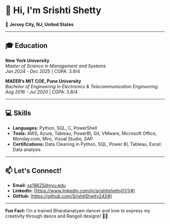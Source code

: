 # 👋 Hi, I'm Srishti Shetty
📍 **Jersey City, NJ, United States**  

---

## 🎓 Education

**New York University**  
*Master of Science in Management and Systems*  
*Jan 2024 - Dec 2025* | CGPA: 3.9/4

**MAEER’s MIT COE, Pune University**  
*Bachelor of Engineering in Electronics & Telecommunication Engineering*  
*Aug 2016 - Jul 2020* | CGPA: 3.8/4

---

## 💻 Skills

- **Languages:** Python, SQL, C, PowerShell  
- **Tools:** AWS, Azure, Tableau, PowerBI, Git, VMware, Microsoft Office, Monday.com, Miro, Visual Studio, SAP
- **Certifications:** Data Cleaning in Python, SQL, Power BI, Tableau, Excel: Data analysis

---


## 📫 Let's Connect!

- **Email:** ss18625@nyu.edu  
- **LinkedIn:** [https://www.linkedin.com/in/srishtishetty01/](#)  
- **GitHub:** [https://github.com/SrishtiShetty24](#)

---

**Fun Fact:** I’m a trained Bharatanatyam dancer and love to express my creativity through dance and Rangoli designs! 🎨💃

